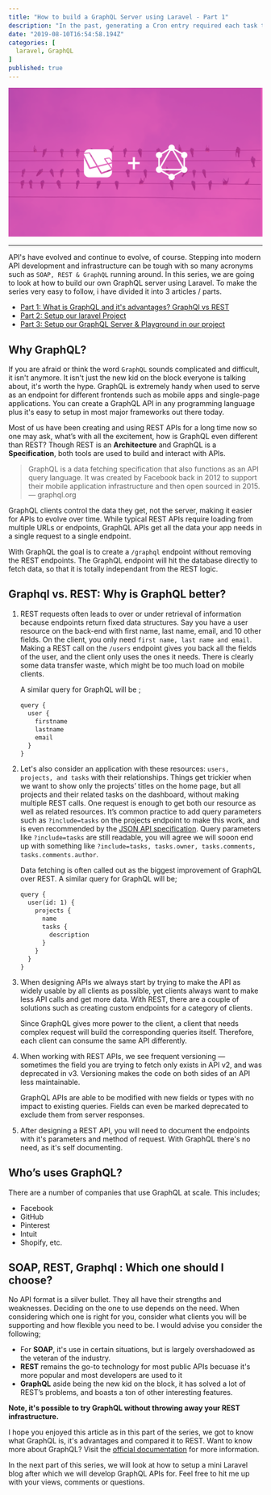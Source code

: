 ```yaml
---
title: "How to build a GraphQL Server using Laravel - Part 1"
description: "In the past, generating a Cron entry required each task to be scheduled on your server. Laravel’s task scheduling feature gives you the…"
date: "2019-08-10T16:54:58.194Z"
categories: [
  laravel, GraphQL
]
published: true
---
```


![](./asset-1.png)

---

API's have evolved and continue to evolve, of course. Stepping into modern API development and infrastructure can be tough with so many acronyms such as `SOAP, REST & GraphQL` running around. In this series, we are going to look at how to build our own GraphQL server using Laravel. To make the series very easy to follow, i have divided it into 3 articles / parts.

* [Part 1: What is GraphQL and it's advantages? GraphQl vs REST](/how-to-build-a-graphql-server-using-laravel-part-1)
* [Part 2: Setup our laravel Project](/#)
* [Part 3: Setup our GraphQL Server & Playground in our project](/#)

## Why GraphQL?
 If you are afraid or think the word `GraphQL` sounds complicated and difficult, it isn't anymore. It isn't just the new kid on the block everyone is talking about, it's worth the hype. GraphQL is extremely handy when used to serve as an endpoint for different frontends such as mobile apps and single-page applications. You can create a GraphQL API in any programming language plus it's easy to setup in most major frameworks out there today.
  
Most of us have been creating and using REST APIs for a long time now so one may ask, what’s with all the excitement, how is GraphQL even different than REST? Though REST is an **Architecture** and GraphQL is a **Specification**, both tools are used to build and interact with APIs. 

> GraphQL is a data fetching specification that also functions as an API query language. It was created by Facebook back in 2012 to support their mobile application infrastructure and then open sourced in 2015.  — graphql.org


GraphQL clients control the data they get, not the server, making it easier for APIs to evolve over time. While typical REST APIs require loading from multiple URLs or endpoints, GraphQL APIs get all the data your app needs in a single request to a single endpoint. 

With GraphQL the goal is to create a `/graphql` endpoint without removing the REST endpoints. The GraphQL endpoint will hit the database directly to fetch data, so that it is totally independant from the REST logic.

## Graphql vs. REST: Why is GraphQL better?
1. REST requests often leads to over or under retrieval of information because endpoints return fixed data structures. Say you have a user resource on the back-end with first name, last name, email, and 10 other fields. On the client, you only need `first name, last name and email`. Making a REST call on the `/users` endpoint gives you back all the fields of the user, and the client only uses the ones it needs. There is clearly some data transfer waste, which might be too much load on mobile clients. 

    A similar query for GraphQL will be ;
    ```
    query {
      user {
        firstname
        lastname
        email
      }
    }
    ``` 

2. Let's also consider an application with these resources: `users, projects, and tasks` with their relationships. Things get trickier when we want to show only the projects’ titles on the home page, but all projects and their related tasks on the dashboard, without making multiple REST calls. One request is enough to get both our resource as well as related resources. It’s common practice to add query parameters such as `?include=tasks` on the projects endpoint to make this work, and is even recommended by the [JSON API specification](https://jsonapi.org/). Query parameters like `?include=tasks` are still readable, you will agree we will sooon end up with something like `?include=tasks, tasks.owner, tasks.comments, tasks.comments.author`. 
    
    Data fetching is often called out as the biggest improvement of GraphQL over REST. A similar query for GraphQL will be;
    ``` 
    query {
      user(id: 1) {
        projects {
          name
          tasks {
            description
          }
        }
      }
    }
    ``` 
3. When designing APIs we always start by trying to make the API as widely usable by all clients as possible, yet clients always want to make less API calls and get more data. With REST, there are a couple of solutions such as creating custom endpoints for a category of clients. 

    Since GraphQL gives more power to the client, a client that needs complex request will build the corresponding queries itself. Therefore, each client can consume the same API differently.

4. When working with REST APIs, we see frequent versioning — sometimes the field you are trying to fetch only exists in API v2, and was deprecated in v3. Versioning makes the code on both sides of an API less maintainable. 

    GraphQL APIs are able to be modified with new fields or types with no impact to existing queries. Fields can even be marked deprecated to exclude them from server responses.

5. After designing a REST API, you will need to document the endpoints with it's parameters and method of request. With GraphQL there's no need, as it's self documenting.

## Who’s uses GraphQL?
There are a number of companies that use GraphQL at scale. This includes;
- Facebook 
- GitHub
- Pinterest
- Intuit
- Shopify, etc.

## SOAP, REST, Graphql : Which one should I choose?
No API format is a silver bullet. They all have their strengths and weaknesses. Deciding on the one to use depends on the need. When considering which one is right for you, consider what clients you will be supporting and how flexible you need to be. I would advise you consider the following;
- For **SOAP**, it's use in certain situations, but is largely overshadowed as the veteran of the industry.
- **REST** remains the go-to technology for most public APIs becuase it's more popular and most developers are used to it
- **GraphQL** aside being the new kid on the block, it has solved a lot of REST’s problems, and boasts a ton of other interesting features.

**Note, it's possible to try GraphQL without throwing away your REST infrastructure.** 

I hope you enjoyed this article as in this part of the series, we got to know what GraphQL is, it's advantages and compared it to REST. Want to know more about GraphQL? Visit the [official documentation](https://graphql.org/) for more information. 

In the next part of this series, we will look at how to setup a mini Laravel blog after which we will develop GraphQL APIs for. Feel free to hit me up with your views, comments or questions.



